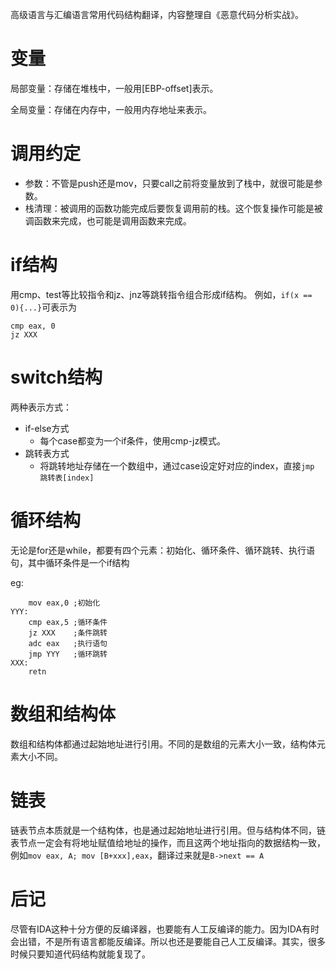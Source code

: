 高级语言与汇编语言常用代码结构翻译，内容整理自《恶意代码分析实战》。

# 变量

局部变量：存储在堆栈中，一般用[EBP-offset]表示。

全局变量：存储在内存中，一般用内存地址来表示。

# 调用约定

* 参数：不管是push还是mov，只要call之前将变量放到了栈中，就很可能是参数。
* 栈清理：被调用的函数功能完成后要恢复调用前的栈。这个恢复操作可能是被调函数来完成，也可能是调用函数来完成。

# if结构

用cmp、test等比较指令和jz、jnz等跳转指令组合形成if结构。
例如，```if(x == 0){...}```可表示为

```
cmp eax, 0
jz XXX
```

# switch结构

两种表示方式：
* if-else方式
    * 每个case都变为一个if条件，使用cmp-jz模式。
* 跳转表方式
    * 将跳转地址存储在一个数组中，通过case设定好对应的index，直接```jmp 跳转表[index]```

# 循环结构

无论是for还是while，都要有四个元素：初始化、循环条件、循环跳转、执行语句，其中循环条件是一个if结构

eg:
```
    mov eax,0 ;初始化
YYY:
    cmp eax,5 ;循环条件
    jz XXX    ;条件跳转
    adc eax   ;执行语句
    jmp YYY   ;循环跳转
XXX:
    retn
```

# 数组和结构体

数组和结构体都通过起始地址进行引用。不同的是数组的元素大小一致，结构体元素大小不同。

# 链表

链表节点本质就是一个结构体，也是通过起始地址进行引用。但与结构体不同，链表节点一定会有将地址赋值给地址的操作，而且这两个地址指向的数据结构一致，例如```mov eax, A; mov [B+xxx],eax```，翻译过来就是```B->next == A```

# 后记

尽管有IDA这种十分方便的反编译器，也要能有人工反编译的能力。因为IDA有时会出错，不是所有语言都能反编译。所以也还是要能自己人工反编译。其实，很多时候只要知道代码结构就能复现了。